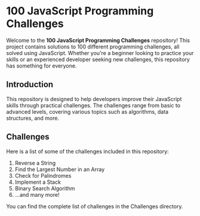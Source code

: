 
# 100 JavaScript Programming Challenges

Welcome to the **100 JavaScript Programming Challenges** repository! This project contains solutions to 100 different programming challenges, all solved using JavaScript. Whether you're a beginner looking to practice your skills or an experienced developer seeking new challenges, this repository has something for everyone.

## Introduction

This repository is designed to help developers improve their JavaScript skills through practical challenges. The challenges range from basic to advanced levels, covering various topics such as algorithms, data structures, and more.

## Challenges

Here is a list of some of the challenges included in this repository:

1. Reverse a String
2. Find the Largest Number in an Array
3. Check for Palindromes
4. Implement a Stack
5. Binary Search Algorithm
6. ...and many more!

You can find the complete list of challenges in the Challenges directory.
